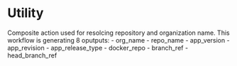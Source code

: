 # Utility

Composite action used for resolcing repository and organization name.
This workflow is generating 8 oputputs:
    - org_name
    - repo_name
    - app_version
    - app_revision
    - app_release_type
    - docker_repo
    - branch_ref
    - head_branch_ref